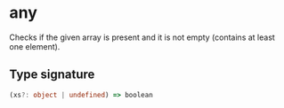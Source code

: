 # any

Checks if the given array is present and it is not empty (contains at least one element).

## Type signature

<!-- prettier-ignore-start -->
```typescript
(xs?: object | undefined) => boolean
```
<!-- prettier-ignore-end -->
